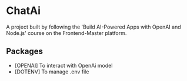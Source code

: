 # ChatAi
A project built by following the 'Build AI-Powered Apps with OpenAI and Node.js' course on the Frontend-Master platform.

## Packages
<ul>
    <li>[OPENAI] To interact with OpenAi model</li>
    <li>[DOTENV] To manage .env file</li>
</ul>
